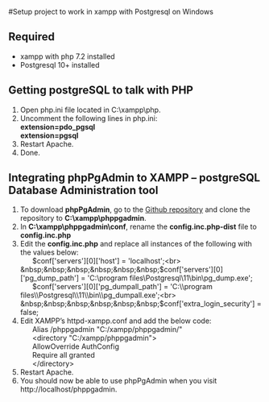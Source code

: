 #Setup project to work in xampp with Postgresql on Windows

## Required

- xampp with php 7.2 installed
- Postgresql 10+ installed

## Getting postgreSQL to talk with PHP

1. Open php.ini file located in C:\xampp\php.
2. Uncomment the following lines in php.ini:<br>
    **extension=pdo_pgsql**<br>
    **extension=pgsql**
3. Restart Apache.
4. Done.

## Integrating phpPgAdmin to XAMPP – postgreSQL Database Administration tool

1. To download **phpPgAdmin**, go to the [Github repository](https://github.com/phppgadmin/phppgadmin) and clone the repository to **C:\xampp\phppgadmin**.
2. In **C:\xampp\phppgadmin\conf**, rename the **config.inc.php-dist** file to **config.inc.php**
3. Edit the **config.inc.php** and replace all instances of the following with the values below:<br>
    &nbsp;&nbsp;&nbsp;&nbsp;&nbsp;&nbsp;$conf['servers'][0]['host'] = 'localhost';<br>
    &nbsp;&nbsp;&nbsp;&nbsp;&nbsp;&nbsp;$conf['servers'][0]['pg_dump_path'] = 'C:\\program files\\Postgresql\\11\\bin\\pg_dump.exe';<br>
    &nbsp;&nbsp;&nbsp;&nbsp;&nbsp;&nbsp;$conf['servers'][0]['pg_dumpall_path'] = 'C:\\program files\\Postgresql\\11\\bin\\pg_dumpall.exe';<br>
    &nbsp;&nbsp;&nbsp;&nbsp;&nbsp;&nbsp;$conf['extra_login_security'] = false;
4. Edit XAMPP’s httpd-xampp.conf and add the below code:<br>
    &nbsp;&nbsp;&nbsp;&nbsp;&nbsp;&nbsp;Alias /phppgadmin "C:/xampp/phppgadmin/"<br>
    &nbsp;&nbsp;&nbsp;&nbsp;&nbsp;&nbsp;<directory "C:/xampp/phppgadmin"><br>
    &nbsp;&nbsp;&nbsp;&nbsp;&nbsp;&nbsp;AllowOverride AuthConfig<br>
    &nbsp;&nbsp;&nbsp;&nbsp;&nbsp;&nbsp;Require all granted<br>
    &nbsp;&nbsp;&nbsp;&nbsp;&nbsp;&nbsp;\</directory>    
5. Restart Apache.
6. You should now be able to use phpPgAdmin when you visit http://localhost/phppgadmin.